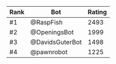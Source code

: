 Rank|Bot|Rating
---|---|---
#1|@RaspFish|2493
#2|@OpeningsBot|1999
#3|@DavidsGuterBot|1498
#4|@pawnrobot|1225
